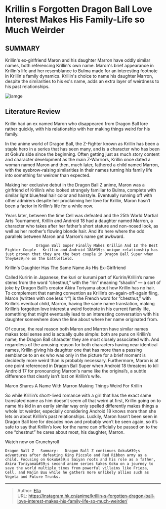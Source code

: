 # Krillin s Forgotten Dragon Ball Love Interest Makes His Family-Life so Much Weirder


## SUMMARY 



  Krillin&#39;s ex-girlfriend Maron and his daughter Marron have oddly similar names, both referencing Krillin&#39;s own name.   Maron&#39;s brief appearance in Krillin&#39;s life and her resemblance to Bulma made for an interesting footnote in Krillin&#39;s family dynamics.   Krillin&#39;s choice to name his daughter Marron, despite the similarities to his ex&#39;s name, adds an extra layer of weirdness to his past relationships.  

![iamge](https://static1.srcdn.com/wordpress/wp-content/uploads/2023/11/krillin-and-maron.jpg)

## Literature Review

Krillin had an ex named Maron who disappeared from Dragon Ball lore rather quickly, with his relationship with her making things weird for his family.




In the anime world of Dragon Ball, the Z-Fighter known as Krillin has been a staple hero in a series that has seen many, and is a character who has been at Goku’s side since the beginning. Often getting just as much story content and character development as the main Z-Warriors, Krillin once dated a woman named Maron and then, much later, fathered a child named Marron, with the eyebrow-raising similarities in their names turning his family life into something far weirder than expected.




Making her exclusive debut in the Dragon Ball Z anime, Maron was a girlfriend of Krillin’s who looked strangely familiar to Bulma, complete with similar light blue/teal hair color and hairstyle. Eventually running off with other admirers despite her proclaiming her love for Krillin, Maron hasn’t been a factor in Krillin’s life for a while now.

          

Years later, between the time Cell was defeated and the 25th World Martial Arts Tournament, Krillin and Android 18 had a daughter named Marron, a character who takes after her father’s short stature and non-nosed look, as well as her mother’s flowing blonde hair. And it’s here where the odd parallels between Maron and Marron’s name get awkward.

                  Dragon Ball Super Finally Makes Krillin And 18 The Best Fighter Couple   Krillin and Android 18&#39;s unique relationship has just proven that they are the best couple in Dragon Ball Super when they&#39;re on the battlefield.    





 Krillin&#39;s Daughter Has The Same Name As His Ex-Girlfriend 
          

Called Kuririn in Japanese, the kuri or kurumi part of Kuririn/Krillin’s name stems from the word “chestnut,” with the “rin” meaning “shaolin” — a sort of joke by Dragon Ball’s creator Akira Toriyama about how Krillin has no hair. To complement that naming convention as Krillin’s on-again-off-again fling, Maron (written with one less “r”) is the French word for “chestnut,” with Krillin’s eventual child, Marron, having the same name translation, making Krillin’s forgotten love interest a weird footnote in his current family life, something that might eventually lead to an interesting conversation with his daughter somewhere down the line about where her name originated from.




Of course, the real reason both Maron and Marron have similar names makes total sense and is actually quite simple: both are puns on Krillin’s name, the Dragon Ball character they are most closely associated with. And regardless of the amusing reason for both characters having near identical names, Krillin giving his daughter one that has more than a passing semblance to an ex who was only in the picture for a brief moment is decidedly more weird than is probably necessary. Furthermore, Maron is at one point referenced in Dragon Ball Super when Android 18 threatens to kill Android 17 for pronouncing Marron&#39;s name like the original’s, a subtle difference that clearly isn’t lost on Krillin’s wife.



 Maron Shares A Name With Marron Making Things Weird For Krillin 
          

So while Krillin’s short-lived romance with a girl that has the exact same translated name as him doesn’t seem all that weird at first, Krillin going on to name his kid in an eerily similar way only spelled differently makes things a whole lot weirder, especially considering Android 18 knows more than she lets on about Krillin’s past relationships. Luckily, Maron hasn’t been seen in Dragon Ball lore for decades now and probably won’t be seen again, so it’s safe to say that Krillin’s love for the name can officially be passed on to the one “chestnut” he cares about most, his daughter, Marron.




Watch now on Crunchyroll

    Dragon Ball Z   Summary:   Dragon Ball Z continues Goku&#39;s adventures after defeating King Piccolo and Red Ribbon army as a child. Focusing on Goku&#39;s Saiyan roots and his role as a father, Akira Toriyama&#39;s second anime series takes Goku on a journey to save the world multiple times from powerful villains like Frieza, Cell, and Majin Buu while he gathers more unlikely allies such as Vegeta and Future Trunks.      

---

> Author: [Ella](https://instagram.hk.cn/)  
> URL: https://instagram.hk.cn/anime/krillin-s-forgotten-dragon-ball-love-interest-makes-his-family-life-so-much-weirder/  

